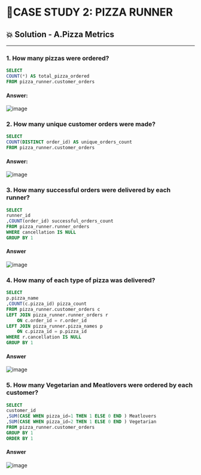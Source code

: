 # 🍕CASE STUDY 2: PIZZA RUNNER 

## 💥 Solution - A.Pizza Metrics
***
### 1. How many pizzas were ordered?
``` sql
SELECT
COUNT(*) AS total_pizza_ordered
FROM pizza_runner.customer_orders
```
#### Answer:
![image](https://user-images.githubusercontent.com/108972584/262908469-23e7d6af-4389-49e8-844b-a47e8b69a269.png)
### 2. How many unique customer orders were made?
```sql
SELECT
COUNT(DISTINCT order_id) AS unique_orders_count
FROM pizza_runner.customer_orders
```
#### Answer:
![image](https://user-images.githubusercontent.com/108972584/262911147-510fedb8-7b2b-4121-9a71-bd351664160c.png)
### 3. How many successful orders were delivered by each runner?
```sql
SELECT
runner_id
,COUNT(order_id) successful_orders_count
FROM pizza_runner.runner_orders
WHERE cancellation IS NULL
GROUP BY 1
```
#### Answer
![image](https://user-images.githubusercontent.com/108972584/263240530-df453bd2-966e-406b-b65f-9128ee512f05.png)
### 4. How many of each type of pizza was delivered?
```sql
SELECT
p.pizza_name
,COUNT(c.pizza_id) pizza_count
FROM pizza_runner.customer_orders c
LEFT JOIN pizza_runner.runner_orders r
	ON c.order_id = r.order_id
LEFT JOIN pizza_runner.pizza_names p
	ON c.pizza_id = p.pizza_id
WHERE r.cancellation IS NULL
GROUP BY 1
```
#### Answer
![image](https://user-images.githubusercontent.com/108972584/263243851-034b0f13-0b48-4a92-8534-7fae91f896b8.png)
### 5. How many Vegetarian and Meatlovers were ordered by each customer?
```sql
SELECT
customer_id
,SUM(CASE WHEN pizza_id=1 THEN 1 ELSE 0 END ) Meatlovers
,SUM(CASE WHEN pizza_id=2 THEN 1 ELSE 0 END ) Vegetarian
FROM pizza_runner.customer_orders
GROUP BY 1
ORDER BY 1
```
#### Answer
![image](https://user-images.githubusercontent.com/108972584/263247634-126ea57b-0538-48df-bd42-5f1dc6cdc953.png)


